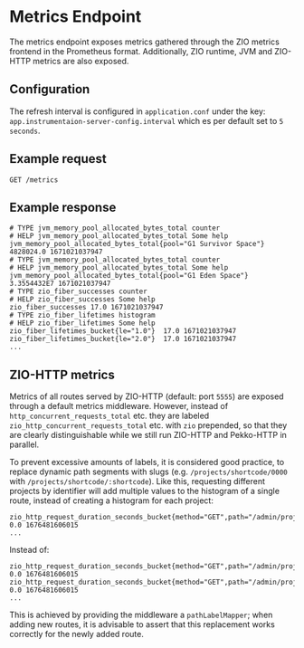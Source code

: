 <!---
 * Copyright © 2021 - 2025 Swiss National Data and Service Center for the Humanities and/or DaSCH Service Platform contributors.
 * SPDX-License-Identifier: Apache-2.0
-->

# Metrics Endpoint

The metrics endpoint exposes metrics gathered through the ZIO metrics frontend in the Prometheus
format. Additionally, ZIO runtime, JVM and ZIO-HTTP metrics are also exposed.

## Configuration

The refresh interval is configured in `application.conf` under the key: `app.instrumentaion-server-config.interval`
which es per default set to `5 seconds`.


## Example request

`GET /metrics`


## Example response

```text
# TYPE jvm_memory_pool_allocated_bytes_total counter
# HELP jvm_memory_pool_allocated_bytes_total Some help
jvm_memory_pool_allocated_bytes_total{pool="G1 Survivor Space"}  4828024.0 1671021037947
# TYPE jvm_memory_pool_allocated_bytes_total counter
# HELP jvm_memory_pool_allocated_bytes_total Some help
jvm_memory_pool_allocated_bytes_total{pool="G1 Eden Space"}  3.3554432E7 1671021037947
# TYPE zio_fiber_successes counter
# HELP zio_fiber_successes Some help
zio_fiber_successes 17.0 1671021037947
# TYPE zio_fiber_lifetimes histogram
# HELP zio_fiber_lifetimes Some help
zio_fiber_lifetimes_bucket{le="1.0"}  17.0 1671021037947
zio_fiber_lifetimes_bucket{le="2.0"}  17.0 1671021037947
...
```

## ZIO-HTTP metrics

Metrics of all routes served by ZIO-HTTP (default: port `5555`) are exposed through a default metrics middleware. 
However, instead of `http_concurrent_requests_total` etc. they are labeled `zio_http_concurrent_requests_total` etc.
with `zio` prepended, so that they are clearly distinguishable while we still run ZIO-HTTP and Pekko-HTTP in parallel. 

To prevent excessive amounts of labels, it is considered good practice, 
to replace dynamic path segments with slugs (e.g. `/projects/shortcode/0000` with `/projects/shortcode/:shortcode`). 
Like this, requesting different projects by identifier will add multiple values to the histogram of a single route,
instead of creating a histogram for each project:

```
zio_http_request_duration_seconds_bucket{method="GET",path="/admin/projects/shortcode/:shortcode",status="200",le="0.005"} 0.0 1676481606015
...
```

Instead of:

```
zio_http_request_duration_seconds_bucket{method="GET",path="/admin/projects/shortcode/0000",status="200",le="0.005"} 0.0 1676481606015
zio_http_request_duration_seconds_bucket{method="GET",path="/admin/projects/shortcode/0001",status="200",le="0.005"} 0.0 1676481606015
...
```

This is achieved by providing the middleware a `pathLabelMapper`;
when adding new routes, it is advisable to assert that this replacement works correctly for the newly added route.
